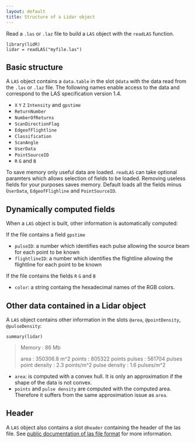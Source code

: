 ```yaml
---
layout: default
title: Structure of a Lidar object
---
```


Read a `.las` or `.laz` file to build a `LAS`  object with the `readLAS` function.

	library(lidR)
	lidar = readLAS("myfile.las")

##  Basic structure

A `LAS` object contains a `data.table` in the slot `@data` with the data read from the `.las` or `.laz` file. The following names enable access to the data and correspond to the LAS specification version 1.4.

- `X` `Y` `Z` `Intensity` and `gpstime`
- `ReturnNumber`
- `NumberOfReturns`
- `ScanDirectionFlag`
- `EdgeofFlightline`
- `Classification`
- `ScanAngle`
- `UserData`
- `PointSourceID`
- `R` `G` and `B`

To save memory only useful data are loaded. `readLAS` can take optional paramters which allows selection of fields to be loaded. Removing useless fields for your purposes saves memory.  Default loads all the fields minus ̀`UserData`, `EdgeofFlighline` and `PointSourceID`.

## Dynamically computed fields

When a `LAS`  object is built, other information is automatically computed:

If the file contains a field `gpstime`

- `pulseID`: a number which identifies each pulse allowing the source beam for each point to be known
- `flightlineID`: a number which identifies the flightline allowing the flightline for each point to be known

If the file contains the fields `R` `G` and `B`

- `color`: a string containg the hexadecimal names of the RGB colors.

## Other data contained in a Lidar object

A `LAS`  object contains other information in the slots `@area`, `@pointDensity`, `@pulseDensity`:

	summary(lidar)

> Memory : 86 Mb 
>
> area : 350306.8 m^2
> points : 805322 points
> pulses : 561704 pulses
> point density : 2.3 points/m^2 
> pulse density : 1.6 pulses/m^2

- `area`: is computed with a convex hull. It is only an approximation if the shape of the data is not convex.
- `points` and `pulse density` are computed with the computed area. Therefore it suffers from the same approximation issue as `area`.

## Header

A `LAS` object also contains a slot `@header` containing the header of the las file. See [public documentation of las file format](http://www.asprs.org/wp-content/uploads/2010/12/LAS_1_4_r13.pdf) for more information.
